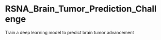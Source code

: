# RSNA_Brain_Tumor_Prediction_Challenge
Train a deep learning model to predict brain tumor advancement
